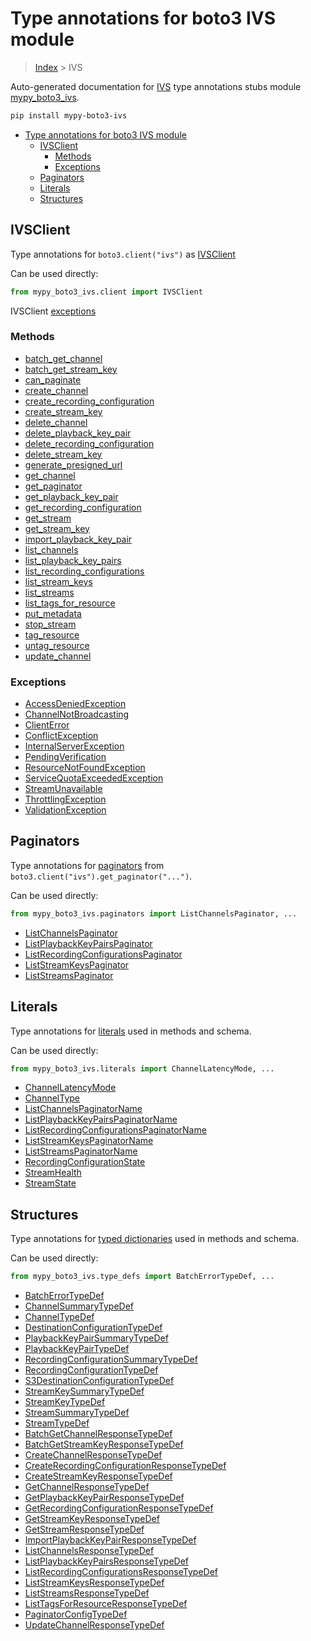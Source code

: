 # Type annotations for boto3 IVS module

> [Index](../index.md) > IVS

Auto-generated documentation for [IVS](https://boto3.amazonaws.com/v1/documentation/api/latest/reference/services/ivs.html#IVS)
type annotations stubs module [mypy_boto3_ivs](https://pypi.org/project/mypy-boto3-ivs/).

```bash
pip install mypy-boto3-ivs
```

- [Type annotations for boto3 IVS module](#type-annotations-for-boto3-ivs-module)
  - [IVSClient](#ivsclient)
    - [Methods](#methods)
    - [Exceptions](#exceptions)
  - [Paginators](#paginators)
  - [Literals](#literals)
  - [Structures](#structures)

## IVSClient

Type annotations for  `boto3.client("ivs")` as [IVSClient](./client.md)

Can be used directly:

```python
from mypy_boto3_ivs.client import IVSClient
```


IVSClient [exceptions](./client.md#exceptions)



### Methods
- [batch_get_channel](./client.md#batch-get-channel)
- [batch_get_stream_key](./client.md#batch-get-stream-key)
- [can_paginate](./client.md#can-paginate)
- [create_channel](./client.md#create-channel)
- [create_recording_configuration](./client.md#create-recording-configuration)
- [create_stream_key](./client.md#create-stream-key)
- [delete_channel](./client.md#delete-channel)
- [delete_playback_key_pair](./client.md#delete-playback-key-pair)
- [delete_recording_configuration](./client.md#delete-recording-configuration)
- [delete_stream_key](./client.md#delete-stream-key)
- [generate_presigned_url](./client.md#generate-presigned-url)
- [get_channel](./client.md#get-channel)
- [get_paginator](./client.md#get-paginator)
- [get_playback_key_pair](./client.md#get-playback-key-pair)
- [get_recording_configuration](./client.md#get-recording-configuration)
- [get_stream](./client.md#get-stream)
- [get_stream_key](./client.md#get-stream-key)
- [import_playback_key_pair](./client.md#import-playback-key-pair)
- [list_channels](./client.md#list-channels)
- [list_playback_key_pairs](./client.md#list-playback-key-pairs)
- [list_recording_configurations](./client.md#list-recording-configurations)
- [list_stream_keys](./client.md#list-stream-keys)
- [list_streams](./client.md#list-streams)
- [list_tags_for_resource](./client.md#list-tags-for-resource)
- [put_metadata](./client.md#put-metadata)
- [stop_stream](./client.md#stop-stream)
- [tag_resource](./client.md#tag-resource)
- [untag_resource](./client.md#untag-resource)
- [update_channel](./client.md#update-channel)




### Exceptions
- [AccessDeniedException](./client.md#accessdeniedexception)
- [ChannelNotBroadcasting](./client.md#channelnotbroadcasting)
- [ClientError](./client.md#clienterror)
- [ConflictException](./client.md#conflictexception)
- [InternalServerException](./client.md#internalserverexception)
- [PendingVerification](./client.md#pendingverification)
- [ResourceNotFoundException](./client.md#resourcenotfoundexception)
- [ServiceQuotaExceededException](./client.md#servicequotaexceededexception)
- [StreamUnavailable](./client.md#streamunavailable)
- [ThrottlingException](./client.md#throttlingexception)
- [ValidationException](./client.md#validationexception)






## Paginators

Type annotations for [paginators](./paginators.md) from `boto3.client("ivs").get_paginator("...")`.

Can be used directly:

```python
from mypy_boto3_ivs.paginators import ListChannelsPaginator, ...
```

- [ListChannelsPaginator](./paginators.md#listchannelspaginator)
- [ListPlaybackKeyPairsPaginator](./paginators.md#listplaybackkeypairspaginator)
- [ListRecordingConfigurationsPaginator](./paginators.md#listrecordingconfigurationspaginator)
- [ListStreamKeysPaginator](./paginators.md#liststreamkeyspaginator)
- [ListStreamsPaginator](./paginators.md#liststreamspaginator)






## Literals

Type annotations for [literals](./literals.md) used in methods and schema.

Can be used directly:

```python
from mypy_boto3_ivs.literals import ChannelLatencyMode, ...
```

- [ChannelLatencyMode](./literals.md#channellatencymode)
- [ChannelType](./literals.md#channeltype)
- [ListChannelsPaginatorName](./literals.md#listchannelspaginatorname)
- [ListPlaybackKeyPairsPaginatorName](./literals.md#listplaybackkeypairspaginatorname)
- [ListRecordingConfigurationsPaginatorName](./literals.md#listrecordingconfigurationspaginatorname)
- [ListStreamKeysPaginatorName](./literals.md#liststreamkeyspaginatorname)
- [ListStreamsPaginatorName](./literals.md#liststreamspaginatorname)
- [RecordingConfigurationState](./literals.md#recordingconfigurationstate)
- [StreamHealth](./literals.md#streamhealth)
- [StreamState](./literals.md#streamstate)




## Structures


Type annotations for [typed dictionaries](./type_defs.md) used in methods and schema.

Can be used directly:

```python
from mypy_boto3_ivs.type_defs import BatchErrorTypeDef, ...
```

- [BatchErrorTypeDef](./type_defs.md#batcherrortypedef)
- [ChannelSummaryTypeDef](./type_defs.md#channelsummarytypedef)
- [ChannelTypeDef](./type_defs.md#channeltypedef)
- [DestinationConfigurationTypeDef](./type_defs.md#destinationconfigurationtypedef)
- [PlaybackKeyPairSummaryTypeDef](./type_defs.md#playbackkeypairsummarytypedef)
- [PlaybackKeyPairTypeDef](./type_defs.md#playbackkeypairtypedef)
- [RecordingConfigurationSummaryTypeDef](./type_defs.md#recordingconfigurationsummarytypedef)
- [RecordingConfigurationTypeDef](./type_defs.md#recordingconfigurationtypedef)
- [S3DestinationConfigurationTypeDef](./type_defs.md#s3destinationconfigurationtypedef)
- [StreamKeySummaryTypeDef](./type_defs.md#streamkeysummarytypedef)
- [StreamKeyTypeDef](./type_defs.md#streamkeytypedef)
- [StreamSummaryTypeDef](./type_defs.md#streamsummarytypedef)
- [StreamTypeDef](./type_defs.md#streamtypedef)
- [BatchGetChannelResponseTypeDef](./type_defs.md#batchgetchannelresponsetypedef)
- [BatchGetStreamKeyResponseTypeDef](./type_defs.md#batchgetstreamkeyresponsetypedef)
- [CreateChannelResponseTypeDef](./type_defs.md#createchannelresponsetypedef)
- [CreateRecordingConfigurationResponseTypeDef](./type_defs.md#createrecordingconfigurationresponsetypedef)
- [CreateStreamKeyResponseTypeDef](./type_defs.md#createstreamkeyresponsetypedef)
- [GetChannelResponseTypeDef](./type_defs.md#getchannelresponsetypedef)
- [GetPlaybackKeyPairResponseTypeDef](./type_defs.md#getplaybackkeypairresponsetypedef)
- [GetRecordingConfigurationResponseTypeDef](./type_defs.md#getrecordingconfigurationresponsetypedef)
- [GetStreamKeyResponseTypeDef](./type_defs.md#getstreamkeyresponsetypedef)
- [GetStreamResponseTypeDef](./type_defs.md#getstreamresponsetypedef)
- [ImportPlaybackKeyPairResponseTypeDef](./type_defs.md#importplaybackkeypairresponsetypedef)
- [ListChannelsResponseTypeDef](./type_defs.md#listchannelsresponsetypedef)
- [ListPlaybackKeyPairsResponseTypeDef](./type_defs.md#listplaybackkeypairsresponsetypedef)
- [ListRecordingConfigurationsResponseTypeDef](./type_defs.md#listrecordingconfigurationsresponsetypedef)
- [ListStreamKeysResponseTypeDef](./type_defs.md#liststreamkeysresponsetypedef)
- [ListStreamsResponseTypeDef](./type_defs.md#liststreamsresponsetypedef)
- [ListTagsForResourceResponseTypeDef](./type_defs.md#listtagsforresourceresponsetypedef)
- [PaginatorConfigTypeDef](./type_defs.md#paginatorconfigtypedef)
- [UpdateChannelResponseTypeDef](./type_defs.md#updatechannelresponsetypedef)
